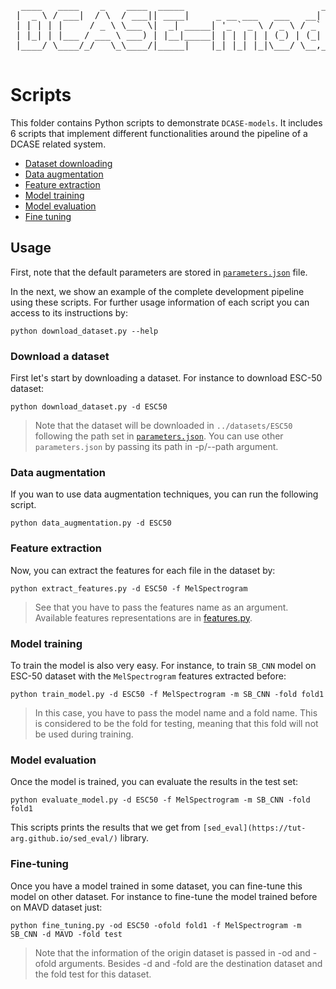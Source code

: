 <pre>
  ____   ____    _    ____  _____                          _      _     
 |  _ \ / ___|  / \  / ___|| ____|     _ __ ___   ___   __| | ___| |___ 
 | | | | |     / _ \ \___ \|  _| _____| '_ ` _ \ / _ \ / _` |/ _ \ / __|
 | |_| | |___ / ___ \ ___) | |__|_____| | | | | | (_) | (_| |  __/ \__ \
 |____/ \____/_/   \_\____/|_____|    |_| |_| |_|\___/ \__,_|\___|_|___/
                                                                       
</pre>

# Scripts

This folder contains Python scripts to demonstrate `DCASE-models`. It includes 6 scripts that implement different functionalities around the pipeline of a DCASE related system.

- [Dataset downloading](download_dataset.py)
- [Data augmentation](data_augmentation.py)
- [Feature extraction](feature_extraction.py)
- [Model training](train_model.py)
- [Model evaluation](evaluate_model.py)
- [Fine tuning](fine_tuning.py)

## Usage

First, note that the default parameters are stored in [`parameters.json`](`parameters.json`) file.

In the next, we show an example of the complete development pipeline using these scripts. For further usage information of each script you can access to its instructions by:
```
python download_dataset.py --help
```

### Download a dataset
First let's start by downloading a dataset. For instance to download ESC-50 dataset:
```
python download_dataset.py -d ESC50
```

> Note that the dataset will be downloaded in `../datasets/ESC50` following the path set in [`parameters.json`](`../parameters.json`). You can use other `parameters.json` by passing its path in -p/--path argument.

### Data augmentation
If you wan to use data augmentation techniques, you can run the following script.
```
python data_augmentation.py -d ESC50
```

### Feature extraction
Now, you can extract the features for each file in the dataset by:
```
python extract_features.py -d ESC50 -f MelSpectrogram
```

> See that you have to pass the features name as an argument. Available features representations are in [features.py](../dcase_models/data/features.py).

### Model training
To train the model is also very easy. For instance, to train `SB_CNN` model on ESC-50 dataset with the `MelSpectrogram` features extracted before:
```
python train_model.py -d ESC50 -f MelSpectrogram -m SB_CNN -fold fold1
```

> In this case, you have to pass the model name and a fold name. This is considered to be the fold for testing, meaning that this fold will not be used during training.

### Model evaluation
Once the model is trained, you can evaluate the results in the test set:
```
python evaluate_model.py -d ESC50 -f MelSpectrogram -m SB_CNN -fold fold1
```

This scripts prints the results that we get from `[sed_eval](https://tut-arg.github.io/sed_eval/)` library.

### Fine-tuning
Once you have a model trained in some dataset, you can fine-tune this model on other dataset. For instance to fine-tune the model trained before on MAVD dataset just:
```
python fine_tuning.py -od ESC50 -ofold fold1 -f MelSpectrogram -m SB_CNN -d MAVD -fold test
```

> Note that the information of the origin dataset is passed in -od and -ofold arguments. Besides -d and -fold are the destination dataset and the fold test for this dataset.
